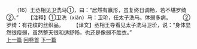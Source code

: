　　（16）王丞相见卫洗马①，曰：“居然有赢形，虽复终日调畅，若不堪罗绮②。”
　　【注释】①卫洗（xiǎn）马：卫玠，任太子洗马。体弱多病。
　　②罗绮：有花纹的丝织品。
　　【译文】丞相王导看见太子洗马卫玠，说：“身体显然很瘦弱，虽然整天很和适舒畅，也还是像弱不胜衣。”
<br>[上一篇](14_15) [回卷首](14_00) [下一篇](14_17)
